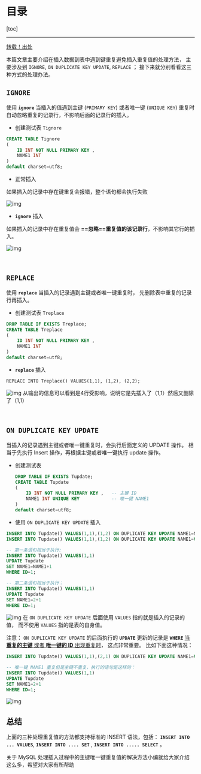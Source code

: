 # 目录
[toc]

---

[转载！出处](https://www.jb51.net/article/82441.htm)

<!-- # MySQL 处理插入过程中的主键唯一键重复值的解决方法 -->

本篇文章主要介绍在插入数据到表中遇到键重复避免插入重复值的处理方法，
主要涉及到 `IGNORE`, `ON DUPLICATE KEY UPDATE`, `REPLACE` ；
接下来就分别看看这三种方式的处理办法。


## `IGNORE`

使用 **`ignore`** 当插入的值遇到主键 (`PRIMARY KEY`) 或者唯一键 (`UNIQUE KEY`) 重复时
自动忽略重复的记录行，不影响后面的记录行的插入。

- 创建测试表 `Tignore`
```sql
CREATE TABLE Tignore
(
    ID INT NOT NULL PRIMARY KEY ,
    NAME1 INT
)
default charset=utf8; 
```
- 正常插入

如果插入的记录中存在键重复会报错，整个语句都会执行失败

![img](https://img.jbzj.com/file_images/article/201604/2016041509271113.png)

- **`ignore`** 插入

如果插入的记录中存在重复值会 **==忽略==重复值的该记录行**，不影响其它行的插入。

![img](https://img.jbzj.com/file_images/article/201604/2016041509271114.png)

<br>

## `REPLACE`

使用 **`replace`** 当插入的记录遇到主键或者唯一键重复时，
先删除表中重复的记录行再插入。


- 创建测试表 `Treplace`
```sql
DROP TABLE IF EXISTS Treplace;
CREATE TABLE Treplace
(
    ID INT NOT NULL PRIMARY KEY ,
    NAME1 INT
)
default charset=utf8; 
```

- **`replace`** 插入

```
REPLACE INTO Treplace() VALUES(1,1), (1,2), (2,2);
```
![img](https://img.jbzj.com/file_images/article/201604/2016041509271115.png)
从输出的信息可以看到是4行受影响，说明它是先插入了（1,1）然后又删除了（1,1）

<br>


## `ON DUPLICATE KEY UPDATE`

当插入的记录遇到主键或者唯一键重复时，会执行后面定义的 UPDATE 操作。
相当于先执行 Insert 操作，再根据主键或者唯一键执行 update 操作。

- 创建测试表

    ```sql
    DROP TABLE IF EXISTS Tupdate;
    CREATE TABLE Tupdate
    (
        ID INT NOT NULL PRIMARY KEY ,   -- 主键 ID
        NAME1 INT UNIQUE KEY            -- 唯一键 NAME1
    )
    default charset=utf8;
    ```

- 使用 `ON DUPLICATE KEY UPDATE` 插入
```sql
INSERT INTO Tupdate() VALUES(1,1),(1,2) ON DUPLICATE KEY UPDATE NAME1=NAME1+1;
INSERT INTO Tupdate() VALUES(1,1),(1,2) ON DUPLICATE KEY UPDATE NAME1=VALUES(NAME1)+1; 
```
```sql
-- 第一条语句相当于执行:
INSERT INTO Tupdate() VALUES(1,1)
UPDATE Tupdate
SET NAME1=NAME1+1
WHERE ID=1;

-- 第二条语句相当于执行：
INSERT INTO Tupdate() VALUES(1,1)
UPDATE Tupdate
SET NAME1=2+1
WHERE ID=1; 
```
![img](https://img.jbzj.com/file_images/article/201604/2016041509271116.png)
在 `ON DUPLICATE KEY UPDATE` 后面使用 `VALUES` 指的就是插入的记录的值，
而不使用 `VALUES` 指的是表的自身值。

注意： 
`ON DUPLICATE KEY UPDATE` 的后面执行的 **`UPDATE`** 更新的记录是 **`WHERE`** <u>当 **重复的主键** 或者 **唯一键的 ID** 出现重复时</u>，
这点非常重要。
比如下面这种情况：
```sql
INSERT INTO Tupdate() VALUES(1,1),(2,1) ON DUPLICATE KEY UPDATE NAME1=VALUES(ID)+1; 
```
```sql
-- 唯一键 NAME1 重复但是主键不重复，执行的语句是这样的：
INSERT INTO Tupdate() VALUES(1,1)
UPDATE Tupdate
SET NAME1=2+1
WHERE ID=1; 
```
![img](https://img.jbzj.com/file_images/article/201604/2016041509271117.png)

## 总结

上面的三种处理重复值的方法都支持标准的 INSERT 语法，包括：
**`INSERT INTO ... VALUES`**, 
**`INSERT INTO .... SET`** ,
**`INSERT INTO ..... SELECT`** 。


关于 MySQL 处理插入过程中的主键唯一键重复值的解决方法小编就给大家介绍这么多，希望对大家有所帮助




<br>
<br>
<br>
<br>
<br>
<br>
<br>
<br>
<br>
<br>